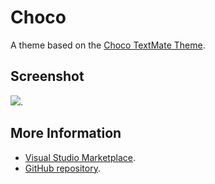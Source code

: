# Choco

A theme based on the [Choco TextMate Theme](http://colorsublime.com/theme/Choco).


## Screenshot
![](https://raw.githubusercontent.com/gerane/VSCodeThemes/master/gerane.Theme-Choco/screenshot.png).


## More Information
* [Visual Studio Marketplace](https://marketplace.visualstudio.com/items/gerane.Theme-Choco).
* [GitHub repository](https://github.com/gerane/VSCodeThemes).
